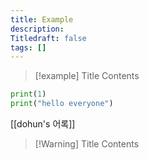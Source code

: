 ```yaml
---
title: Example
description: 
Titledraft: false
tags: []
---
```



> [!example] Title 
> Contents

``` python
print(1)
print("hello everyone")
```

[[dohun's 어록]]

> [!Warning] Title
> Contents

